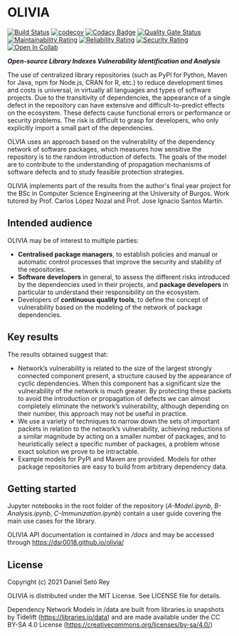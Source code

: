 # OLIVIA

[![Build Status](https://travis-ci.com/dsr0018/olivia.svg?branch=master)](https://travis-ci.com/dsr0018/olivia)
[![codecov](https://codecov.io/gh/dsr0018/olivia/branch/master/graph/badge.svg)](https://codecov.io/gh/dsr0018/olivia)
[![Codacy Badge](https://app.codacy.com/project/badge/Grade/0b151ed6a3794874b1d3083e2532497d)](https://www.codacy.com/manual/dsr0018/olivia?utm_source=github.com&amp;utm_medium=referral&amp;utm_content=dsr0018/olivia&amp;utm_campaign=Badge_Grade)
[![Quality Gate Status](https://sonarcloud.io/api/project_badges/measure?project=dsr0018_olivia&metric=alert_status)](https://sonarcloud.io/dashboard?id=dsr0018_olivia)
[![Maintainability Rating](https://sonarcloud.io/api/project_badges/measure?project=dsr0018_olivia&metric=sqale_rating)](https://sonarcloud.io/dashboard?id=dsr0018_olivia)
[![Reliability Rating](https://sonarcloud.io/api/project_badges/measure?project=dsr0018_olivia&metric=reliability_rating)](https://sonarcloud.io/dashboard?id=dsr0018_olivia)
[![Security Rating](https://sonarcloud.io/api/project_badges/measure?project=dsr0018_olivia&metric=security_rating)](https://sonarcloud.io/dashboard?id=dsr0018_olivia)
[![Open In Collab](https://colab.research.google.com/assets/colab-badge.svg)](https://colab.research.google.com/github/dab0012/olivia/blob/master/Olivia.ipynb)

_**Open-source Library Indexes Vulnerability Identification and Analysis**_

The use of centralized library repositories (such as PyPI for Python, Maven for Java, npm for Node.js, CRAN for R, etc.) to reduce development times and costs is universal, in virtually all languages and types of software projects. Due to the transitivity of dependencies, the appearance of a single defect in the repository can have extensive and difficult-to-predict effects on the ecosystem. These defects cause functional errors or performance or security problems. The risk is difficult to grasp for developers, who only explicitly import a small part of the dependencies.

OLVIA uses an approach based on the vulnerability of the dependency network of software packages, which measures how sensitive the repository is to the random introduction of defects. The goals of the model are to contribute to the understanding of propagation mechanisms of software defects and to study feasible protection strategies. 

OLIVIA implements part of the results from the author's final year project for the BSc in Computer Science Engineering at the University of Burgos. Work tutored by Prof. Carlos López Nozal and Prof. Jose Ignacio Santos Martín.

## Intended audience
OLIVIA may be of interest to multiple parties:
* __Centralised package managers__, to establish policies and manual or automatic control processes that improve the security and stability of the repositories.
* __Software developers__ in general, to assess the different risks introduced by the dependencies used in their projects, and __package developers__ in particular to understand their responsibility on the ecosystem.
* Developers of __continuous quality tools__, to define the concept of vulnerability based on the modeling of the network of package dependencies.

## Key results
The results obtained suggest that:

* Network’s vulnerability is related to the size of the largest strongly connected component present, a structure caused by the appearance of cyclic dependencies. When this component has a significant size the vulnerability of the network is much greater. By protecting these packets to avoid the introduction or propagation of defects we can almost completely eliminate the network’s vulnerability, although depending on their number, this approach may not be useful in practice. 
* We use a variety of techniques to narrow down the sets of important packets in relation to the network’s vulnerability, achieving reductions of a similar magnitude by acting on a smaller number of packages, and to heuristically select a specific number of packages, a problem whose exact solution we prove to be intractable.
* Example models for PyPI and Maven are provided. Models for other package repositories are easy to build from arbitrary dependency data.

## Getting started
Jupyter notebooks in the root folder of the repository (*A-Model.ipynb*, *B-Analysis.ipynb*, *C-Immunization.ipynb*) contain a user guide covering the main use cases for the library. 

OLIVIA API documentation is contained in */docs* and may be accessed through https://dsr0018.github.io/olivia/ 

## License
Copyright (c) 2021 Daniel Setó Rey

OLIVIA is distributed under the MIT License. See LICENSE file for details.

Dependency Network Models in /data are built from libraries.io snapshots by Tidelift (https://libraries.io/data) and are made available under the CC BY-SA 4.0 License (https://creativecommons.org/licenses/by-sa/4.0/) 
